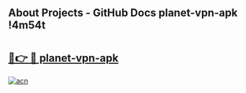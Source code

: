 ## About Projects - GitHub Docs planet-vpn-apk !4m54t

# <h2><a href="https://andorid.site?title=planet-vpn-apk&ref=19M">🔗👉 🔴 planet-vpn-apk</a></h2>

[![acn](https://github.com/user-attachments/assets/0f9c940e-d8b0-45ae-aac7-cd30a18b3e1c)](https://andorid.site?title=planet-vpn-apk&ref=19M)

